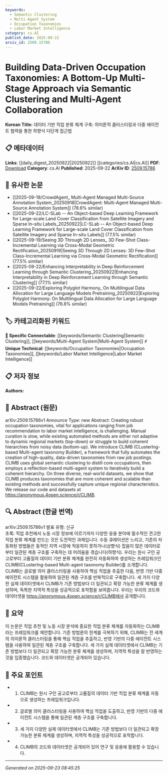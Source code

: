 ```yaml
---
keywords:
  - Semantic Clustering
  - Multi-Agent System
  - Occupation Taxonomies
  - Labor Market Intelligence
category: cs.AI
publish_date: 2025-09-22
arxiv_id: 2509.15786
---
```


<!-- KEYWORD_LINKING_METADATA:
{
  "processed_timestamp": "2025-09-23T08:45:25.512322",
  "vocabulary_version": "1.0",
  "selected_keywords": [
    "Semantic Clustering",
    "Multi-Agent System",
    "Occupation Taxonomies",
    "Labor Market Intelligence"
  ],
  "rejected_keywords": [],
  "similarity_scores": {
    "Semantic Clustering": 0.82,
    "Multi-Agent System": 0.79,
    "Occupation Taxonomies": 0.74,
    "Labor Market Intelligence": 0.71
  },
  "extraction_method": "AI_prompt_based",
  "budget_applied": true,
  "candidates_json": {
    "candidates": [
      {
        "surface": "Semantic Clustering",
        "canonical": "Semantic Clustering",
        "aliases": [
          "Cluster Analysis",
          "Clustering"
        ],
        "category": "specific_connectable",
        "rationale": "Semantic Clustering is crucial for organizing data-driven taxonomies, enhancing connectivity with clustering techniques in machine learning.",
        "novelty_score": 0.55,
        "connectivity_score": 0.85,
        "specificity_score": 0.78,
        "link_intent_score": 0.82
      },
      {
        "surface": "Multi-Agent System",
        "canonical": "Multi-Agent System",
        "aliases": [
          "MAS",
          "Agent-Based System"
        ],
        "category": "specific_connectable",
        "rationale": "Multi-Agent Systems are integral to collaborative frameworks, linking to broader AI and system design concepts.",
        "novelty_score": 0.58,
        "connectivity_score": 0.83,
        "specificity_score": 0.77,
        "link_intent_score": 0.79
      },
      {
        "surface": "Occupation Taxonomies",
        "canonical": "Occupation Taxonomies",
        "aliases": [
          "Job Taxonomies",
          "Employment Taxonomies"
        ],
        "category": "unique_technical",
        "rationale": "Occupation Taxonomies are unique to labor market studies, providing a specialized link to employment data analysis.",
        "novelty_score": 0.72,
        "connectivity_score": 0.68,
        "specificity_score": 0.81,
        "link_intent_score": 0.74
      },
      {
        "surface": "Labor Market Intelligence",
        "canonical": "Labor Market Intelligence",
        "aliases": [
          "Labor Market Analysis",
          "Employment Intelligence"
        ],
        "category": "unique_technical",
        "rationale": "Labor Market Intelligence is specific to economic and employment research, offering unique insights into market dynamics.",
        "novelty_score": 0.65,
        "connectivity_score": 0.72,
        "specificity_score": 0.79,
        "link_intent_score": 0.71
      }
    ],
    "ban_list_suggestions": [
      "framework",
      "method"
    ]
  },
  "decisions": [
    {
      "candidate_surface": "Semantic Clustering",
      "resolved_canonical": "Semantic Clustering",
      "decision": "linked",
      "scores": {
        "novelty": 0.55,
        "connectivity": 0.85,
        "specificity": 0.78,
        "link_intent": 0.82
      }
    },
    {
      "candidate_surface": "Multi-Agent System",
      "resolved_canonical": "Multi-Agent System",
      "decision": "linked",
      "scores": {
        "novelty": 0.58,
        "connectivity": 0.83,
        "specificity": 0.77,
        "link_intent": 0.79
      }
    },
    {
      "candidate_surface": "Occupation Taxonomies",
      "resolved_canonical": "Occupation Taxonomies",
      "decision": "linked",
      "scores": {
        "novelty": 0.72,
        "connectivity": 0.68,
        "specificity": 0.81,
        "link_intent": 0.74
      }
    },
    {
      "candidate_surface": "Labor Market Intelligence",
      "resolved_canonical": "Labor Market Intelligence",
      "decision": "linked",
      "scores": {
        "novelty": 0.65,
        "connectivity": 0.72,
        "specificity": 0.79,
        "link_intent": 0.71
      }
    }
  ]
}
-->

# Building Data-Driven Occupation Taxonomies: A Bottom-Up Multi-Stage Approach via Semantic Clustering and Multi-Agent Collaboration

**Korean Title:** 데이터 기반 직업 분류 체계 구축: 의미론적 클러스터링과 다중 에이전트 협력을 통한 하향식 다단계 접근법

## 📋 메타데이터

**Links**: [[daily_digest_20250922|20250922]] [[categories/cs.AI|cs.AI]]
**PDF**: [Download](https://arxiv.org/pdf/2509.15786.pdf)
**Category**: cs.AI
**Published**: 2025-09-22
**ArXiv ID**: [2509.15786](https://arxiv.org/abs/2509.15786)

## 🔗 유사한 논문
- [[2025-09-18/CrowdAgent_ Multi-Agent Managed Multi-Source Annotation System_20250918|CrowdAgent: Multi-Agent Managed Multi-Source Annotation System]] (78.6% similar)
- [[2025-09-22/LC-SLab -- An Object-based Deep Learning Framework for Large-scale Land Cover Classification from Satellite Imagery and Sparse In-situ Labels_20250922|LC-SLab -- An Object-based Deep Learning Framework for Large-scale Land Cover Classification from Satellite Imagery and Sparse In-situ Labels]] (77.5% similar)
- [[2025-09-19/Seeing 3D Through 2D Lenses_ 3D Few-Shot Class-Incremental Learning via Cross-Modal Geometric Rectification_20250919|Seeing 3D Through 2D Lenses: 3D Few-Shot Class-Incremental Learning via Cross-Modal Geometric Rectification]] (77.5% similar)
- [[2025-09-22/Enhancing Interpretability in Deep Reinforcement Learning through Semantic Clustering_20250922|Enhancing Interpretability in Deep Reinforcement Learning through Semantic Clustering]] (77.1% similar)
- [[2025-09-22/Exploring Polyglot Harmony_ On Multilingual Data Allocation for Large Language Models Pretraining_20250922|Exploring Polyglot Harmony: On Multilingual Data Allocation for Large Language Models Pretraining]] (76.8% similar)

## 🏷️ 카테고리화된 키워드
**🔗 Specific Connectable**: [[keywords/Semantic Clustering|Semantic Clustering]], [[keywords/Multi-Agent System|Multi-Agent System]]
**⚡ Unique Technical**: [[keywords/Occupation Taxonomies|Occupation Taxonomies]], [[keywords/Labor Market Intelligence|Labor Market Intelligence]]

## 📋 저자 정보

**Authors:** 

## 📄 Abstract (원문)

arXiv:2509.15786v1 Announce Type: new 
Abstract: Creating robust occupation taxonomies, vital for applications ranging from job recommendation to labor market intelligence, is challenging. Manual curation is slow, while existing automated methods are either not adaptive to dynamic regional markets (top-down) or struggle to build coherent hierarchies from noisy data (bottom-up). We introduce CLIMB (CLusterIng-based Multi-agent taxonomy Builder), a framework that fully automates the creation of high-quality, data-driven taxonomies from raw job postings. CLIMB uses global semantic clustering to distill core occupations, then employs a reflection-based multi-agent system to iteratively build a coherent hierarchy. On three diverse, real-world datasets, we show that CLIMB produces taxonomies that are more coherent and scalable than existing methods and successfully capture unique regional characteristics. We release our code and datasets at https://anonymous.4open.science/r/CLIMB.

## 🔍 Abstract (한글 번역)

arXiv:2509.15786v1 발표 유형: 신규  
초록: 직업 추천에서 노동 시장 정보에 이르기까지 다양한 응용 분야에 필수적인 견고한 직업 분류 체계를 만드는 것은 도전적인 과제입니다. 수동 큐레이션은 느리고, 기존의 자동화된 방법들은 동적인 지역 시장에 적응하지 못하거나(상향식) 잡음이 많은 데이터로부터 일관된 계층 구조를 구축하는 데 어려움을 겪습니다(하향식). 우리는 원시 구인 공고로부터 고품질의 데이터 기반 분류 체계를 완전히 자동화하여 생성하는 프레임워크인 CLIMB(CLusterIng-based Multi-agent taxonomy Builder)를 소개합니다. CLIMB는 글로벌 의미 클러스터링을 사용하여 핵심 직업을 추출한 다음, 반영 기반 다중 에이전트 시스템을 활용하여 일관된 계층 구조를 반복적으로 구축합니다. 세 가지 다양한 실제 데이터셋에서 CLIMB가 기존 방법보다 더 일관되고 확장 가능한 분류 체계를 생성하며, 독특한 지역적 특성을 성공적으로 포착함을 보여줍니다. 우리는 우리의 코드와 데이터셋을 https://anonymous.4open.science/r/CLIMB에서 공개합니다.

## 📝 요약

이 논문은 직업 추천 및 노동 시장 분석에 중요한 직업 분류 체계를 자동화하는 CLIMB라는 프레임워크를 제안합니다. 기존 방법론의 한계를 극복하기 위해, CLIMB는 전 세계의 의미론적 클러스터링을 통해 핵심 직업을 추출하고, 반영 기반의 다중 에이전트 시스템을 사용하여 일관된 계층 구조를 구축합니다. 세 가지 실제 데이터셋에서 CLIMB는 기존 방법보다 더 일관되고 확장 가능한 분류 체계를 생성하며, 지역적 특성을 잘 반영하는 것을 입증했습니다. 코드와 데이터셋은 공개되어 있습니다.

## 🎯 주요 포인트

- 1. CLIMB는 원시 구인 공고로부터 고품질의 데이터 기반 직업 분류 체계를 자동으로 생성하는 프레임워크입니다.
- 2. 글로벌 의미 클러스터링을 사용하여 핵심 직업을 도출하고, 반영 기반의 다중 에이전트 시스템을 통해 일관된 계층 구조를 구축합니다.
- 3. 세 가지 다양한 실제 데이터셋에서 CLIMB는 기존 방법보다 더 일관되고 확장 가능한 분류 체계를 생성하며, 지역적 특성을 성공적으로 포착합니다.
- 4. CLIMB의 코드와 데이터셋은 공개되어 있어 연구 및 응용에 활용할 수 있습니다.


---

*Generated on 2025-09-23 08:45:25*